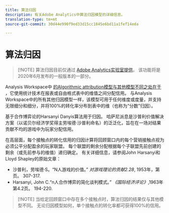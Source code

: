 ```yaml
---
title: 算法归因
description: 有关Adobe Analytics中算法归因模型的详细信息。
translation-type: tm+mt
source-git-commit: 30d44e990f9ed33d15cc1845e6bd11a1fef14eda

---
```



# 算法归因

> [!NOTE] 算法归因目前仅通过 [Adobe Analytics实验室提供](https://docs.adobe.com/content/help/en/analytics/analyze/tech-previews/overview.html)。 该功能将是2020年6月发布的一般版本的一部分。

Analysis Workspace中 [的Algorithmic attribution模型与其他模型不同之处在于](attribution.md) ，它使用统计技术在报表或自由格式表中的维值之间分配信用。 与Analysis Workspace中的所有其他归因模型一样，该模型可用于任何维度或度量，并支持无限细分和细分，并将100%的转化率分布到表中的维（也称为“分数”归因）。

基于合作博弈论的Harsanyi Danyis算法用于归因。 哈萨尼派息是沙普利价值解决方案（以诺贝尔经济学奖得主劳埃德·沙普利命名）的泛泛化，旨在在一场对结果贡献不均的游戏中为玩家分配信用。

在高层面，每个接触点的转化信用的归因计算将回顾窗口内的每个营销接触点视为必须公平分配盈余的玩家联盟。 每个联盟的剩余分配根据每个子联盟先前创建的剩余（或先前参与的维值）递归确定。 有关详细信息，请参阅John Harsanyi和Lloyd Shapley的原始文章：

* 沙普利，劳埃德·S。“N人游戏的价值。” *对游戏理论的贡献2.28*, 1953年，第页。 307-317.
* Harsanyi, John C.“n人合作博弈的简化谈判模式。” *《国际经济评论》*,1963年第4.2页。 194-220.

> [!NOTE] 当给定回顾窗口中存在多个接触点时，算法归因的结果仅与其他模型不同。 无论归因模型如何，单个接触点的转化率都可获得100%的信用。
